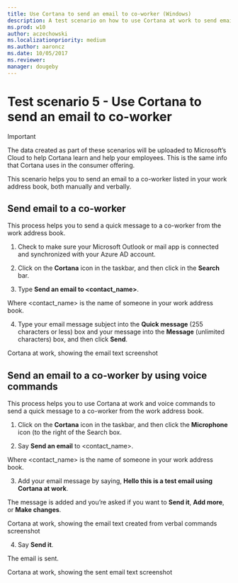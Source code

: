 ```yaml
---
title: Use Cortana to send an email to co-worker (Windows)
description: A test scenario on how to use Cortana at work to send email to a co-worker.
ms.prod: w10
author: aczechowski
ms.localizationpriority: medium
ms.author: aaroncz
ms.date: 10/05/2017
ms.reviewer: 
manager: dougeby
---
```


# Test scenario 5 - Use Cortana to send an email to co-worker

>[!Important]
>The data created as part of these scenarios will be uploaded to Microsoft’s Cloud to help Cortana learn and help your employees. This is the same info that Cortana uses in the consumer offering.

This scenario helps you to send an email to a co-worker listed in your work address book, both manually and verbally.

## Send email to a co-worker

This process helps you to send a quick message to a co-worker from the work address book.

1. Check to make sure your Microsoft Outlook or mail app is connected and synchronized with your Azure AD account.

2. Click on the **Cortana** icon in the taskbar, and then click in the **Search** bar.

3. Type **Send an email to <contact_name>**.

Where <contact_name> is the name of someone in your work address book.

4. Type your email message subject into the **Quick message** (255 characters or less) box and your message into the **Message** (unlimited characters) box, and then click **Send**.

Cortana at work, showing the email text
screenshot

## Send an email to a co-worker by using voice commands

This process helps you to use Cortana at work and voice commands to send a quick message to a co-worker from the work address book.

1. Click on the **Cortana** icon in the taskbar, and then click the **Microphone** icon (to the right of the Search box.

2. Say **Send an email** to <contact_name>.

Where <contact_name> is the name of someone in your work address book.

3. Add your email message by saying, **Hello this is a test email using Cortana at work**.

The message is added and you’re asked if you want to **Send it**, **Add more**, or **Make changes**.

Cortana at work, showing the email text created from verbal commands
screenshot

4. Say **Send it**.

The email is sent.

Cortana at work, showing the sent email text
screenshot
